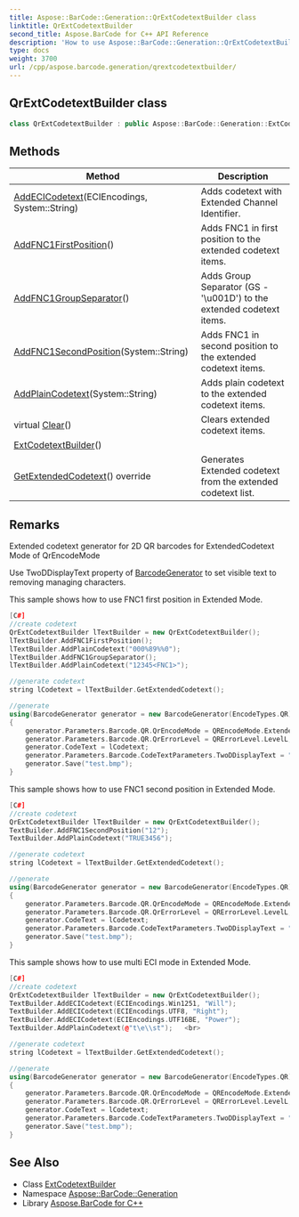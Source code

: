 ```yaml
---
title: Aspose::BarCode::Generation::QrExtCodetextBuilder class
linktitle: QrExtCodetextBuilder
second_title: Aspose.BarCode for C++ API Reference
description: 'How to use Aspose::BarCode::Generation::QrExtCodetextBuilder class in C++.'
type: docs
weight: 3700
url: /cpp/aspose.barcode.generation/qrextcodetextbuilder/
---
```

## QrExtCodetextBuilder class




```cpp
class QrExtCodetextBuilder : public Aspose::BarCode::Generation::ExtCodetextBuilder
```

## Methods

| Method | Description |
| --- | --- |
| [AddECICodetext](../extcodetextbuilder/addecicodetext/)(ECIEncodings, System::String) | Adds codetext with Extended Channel Identifier. |
| [AddFNC1FirstPosition](./addfnc1firstposition/)() | Adds FNC1 in first position to the extended codetext items. |
| [AddFNC1GroupSeparator](./addfnc1groupseparator/)() | Adds Group Separator (GS - '\u001D') to the extended codetext items. |
| [AddFNC1SecondPosition](./addfnc1secondposition/)(System::String) | Adds FNC1 in second position to the extended codetext items. |
| [AddPlainCodetext](../extcodetextbuilder/addplaincodetext/)(System::String) | Adds plain codetext to the extended codetext items. |
| virtual [Clear](../extcodetextbuilder/clear/)() | Clears extended codetext items. |
| [ExtCodetextBuilder](../extcodetextbuilder/extcodetextbuilder/)() |  |
| [GetExtendedCodetext](./getextendedcodetext/)() override | Generates Extended codetext from the extended codetext list. |
## Remarks


Extended codetext generator for 2D QR barcodes for ExtendedCodetext Mode of QrEncodeMode




Use TwoDDisplayText property of [BarcodeGenerator](../barcodegenerator/) to set visible text to removing managing characters.




This sample shows how to use FNC1 first position in Extended Mode. 
```cpp
[C#]
//create codetext
QrExtCodetextBuilder lTextBuilder = new QrExtCodetextBuilder();
lTextBuilder.AddFNC1FirstPosition();
lTextBuilder.AddPlainCodetext("000%89%%0");
lTextBuilder.AddFNC1GroupSeparator();
lTextBuilder.AddPlainCodetext("12345<FNC1>");

//generate codetext
string lCodetext = lTextBuilder.GetExtendedCodetext();

//generate
using(BarcodeGenerator generator = new BarcodeGenerator(EncodeTypes.QR))
{
    generator.Parameters.Barcode.QR.QrEncodeMode = QREncodeMode.ExtendedCodetext;
    generator.Parameters.Barcode.QR.QrErrorLevel = QRErrorLevel.LevelL;
    generator.CodeText = lCodetext;
    generator.Parameters.Barcode.CodeTextParameters.TwoDDisplayText = "My Text";
    generator.Save("test.bmp");
}
```


This sample shows how to use FNC1 second position in Extended Mode. 
```cpp
[C#]
//create codetext
QrExtCodetextBuilder lTextBuilder = new QrExtCodetextBuilder();
TextBuilder.AddFNC1SecondPosition("12");
TextBuilder.AddPlainCodetext("TRUE3456"); 

//generate codetext
string lCodetext = lTextBuilder.GetExtendedCodetext();

//generate
using(BarcodeGenerator generator = new BarcodeGenerator(EncodeTypes.QR))
{
    generator.Parameters.Barcode.QR.QrEncodeMode = QREncodeMode.ExtendedCodetext;
    generator.Parameters.Barcode.QR.QrErrorLevel = QRErrorLevel.LevelL;
    generator.CodeText = lCodetext;
    generator.Parameters.Barcode.CodeTextParameters.TwoDDisplayText = "My Text";
    generator.Save("test.bmp");
}
```


This sample shows how to use multi ECI mode in Extended Mode. 
```cpp
[C#]
//create codetext
QrExtCodetextBuilder lTextBuilder = new QrExtCodetextBuilder();
TextBuilder.AddECICodetext(ECIEncodings.Win1251, "Will");
TextBuilder.AddECICodetext(ECIEncodings.UTF8, "Right");
TextBuilder.AddECICodetext(ECIEncodings.UTF16BE, "Power");
TextBuilder.AddPlainCodetext(@"t\e\\st");   <br>

//generate codetext
string lCodetext = lTextBuilder.GetExtendedCodetext();

//generate
using(BarcodeGenerator generator = new BarcodeGenerator(EncodeTypes.QR))
{
    generator.Parameters.Barcode.QR.QrEncodeMode = QREncodeMode.ExtendedCodetext;
    generator.Parameters.Barcode.QR.QrErrorLevel = QRErrorLevel.LevelL;
    generator.CodeText = lCodetext;
    generator.Parameters.Barcode.CodeTextParameters.TwoDDisplayText = "My Text";
    generator.Save("test.bmp");
}
```

## See Also

* Class [ExtCodetextBuilder](../extcodetextbuilder/)
* Namespace [Aspose::BarCode::Generation](../)
* Library [Aspose.BarCode for C++](../../)
